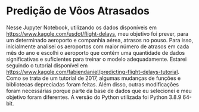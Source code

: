 # Predição de Vôos Atrasados

Nesse Jupyter Notebook, utilizando os dados disponíveis em https://www.kaggle.com/usdot/flight-delays, meu objetivo foi prever, para um determinado aeroporto e companhia aérea, atrasos no pouso. Para isso, inicialmente analisei os aeroportos com maior número de atrasos em cada mês do ano e escolhi o aeroporto que contém uma quantidade de dados significativas e suficientes para treinar o modelo adequadamente. Estarei seguindo o tutorial disponível em https://www.kaggle.com/fabiendaniel/predicting-flight-delays-tutorial. Como se trata de um tutorial de 2017, algumas mudanças de funções e bibliotecas depreciadas foram feitas. Além disso, outras modificações foram necessárias porque parte da base de dados que eu selecionei e meu objetivo foram diferentes. A versão do Python utilizada foi Python 3.8.9 64-bit.